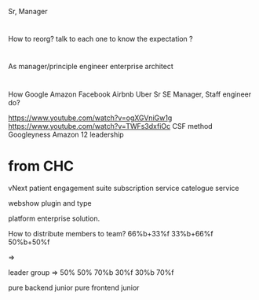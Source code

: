Sr, Manager

#
How to reorg?
talk to each one to know the expectation ?

#
As manager/principle engineer
enterprise architect


#

How Google Amazon Facebook Airbnb Uber Sr SE Manager, Staff engineer do?

https://www.youtube.com/watch?v=ogXGVniGw1g
https://www.youtube.com/watch?v=TWFs3dxfiOc
CSF method
Googleyness
Amazon 12 leadership

# from CHC

vNext
patient engagement suite
subscription service
catelogue service

webshow plugin and type

platform enterprise solution.




How to distribute members to team?
66%b+33%f
33%b+66%f
50%b+50%f

=> 

leader group => 50% 50%
70%b 30%f
30%b 70%f

pure backend junior
pure frontend junior